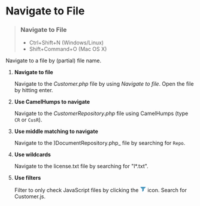 # Navigate to File

> ### Navigate to File
> - Ctrl+Shift+N (Windows/Linux)
> - Shift+Command+O (Mac OS X)

Navigate to a file by (partial) file name.

1. **Navigate to file**

    Navigate to the _Customer.php_ file by using _Navigate to file_. Open the file by hitting enter.

2. **Use CamelHumps to navigate**

    Navigate to the _CustomerRepository.php_ file using CamelHumps (type `CR` or `CusR`).

3. **Use middle matching to navigate** 

   Navigate to the )DocumentRepository.php_ file by searching for `Repo`.

4. **Use wildcards** 

   Navigate to the license.txt file by searching for "l*.txt".

5. **Use filters**

    Filter to only check JavaScript files by clicking the ![filter](../../sources/icons/filter.png) icon. Search for Customer.js.
